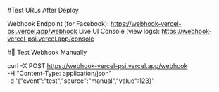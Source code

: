 #Test URLs After Deploy

Webhook Endpoint (for Facebook):
https://webhook-vercel-psi.vercel.app/webhook
Live UI Console (view logs):
https://webhook-vercel-psi.vercel.app/console


#🧪 Test Webhook Manually

curl -X POST https://webhook-vercel-psi.vercel.app/webhook \
-H "Content-Type: application/json" \
-d '{"event":"test","source":"manual","value":123}'

